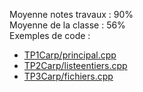 Moyenne notes travaux : 90%<br/>
Moyenne de la classe : 56%<br/>
Exemples de code :
- [TP1Carp/principal.cpp](/TP1/TP1Carp/principal.cpp)
- [TP2Carp/listeentiers.cpp](/TP2/TP2Carp/listeentiers.cpp)
- [TP3Carp/fichiers.cpp](/TP3/TP3Carp/fichiers.cpp)
